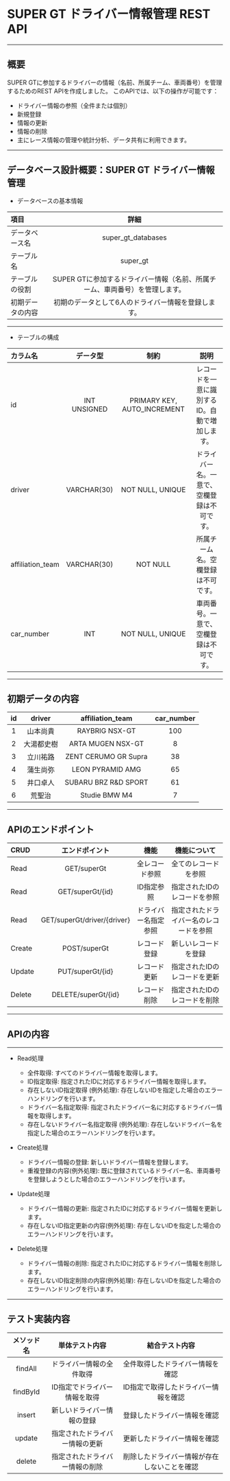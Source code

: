 # SUPER GT ドライバー情報管理 REST API

***

## 概要

SUPER GTに参加するドライバーの情報（名前、所属チーム、車両番号）を管理するためのREST APIを作成しました。
このAPIでは、以下の操作が可能です：

- ドライバー情報の参照（全件または個別）
- 新規登録
- 情報の更新
- 情報の削除
- 主にレース情報の管理や統計分析、データ共有に利用できます。

***

## データベース設計概要：SUPER GT ドライバー情報管理

- データベースの基本情報

| 項目       |                     詳細                     |
|:---------|:------------------------------------------:|
| データベース名  |             super_gt_databases             |
| テーブル名    |                  super_gt                  |
| テーブルの役割  | SUPER GTに参加するドライバー情報（名前、所属チーム、車両番号）を管理します。 |
| 初期データの内容 |         初期のデータとして6人のドライバー情報を登録します。         |

***

- テーブルの構成

| カラム名             |     データ型     |             制約              |            説明            |
|:-----------------|:------------:|:---------------------------:|:------------------------:|
| id               | INT UNSIGNED | PRIMARY KEY, AUTO_INCREMENT | レコードを一意に識別するID。自動で増加します。 |
| driver           | VARCHAR(30)  |      NOT NULL, UNIQUE       |  ドライバー名。一意で、空欄登録は不可です。   |
| affiliation_team | VARCHAR(30)  |          NOT NULL           |    所属チーム名。空欄登録は不可です。     |
| car_number       |     INT      |      NOT NULL, UNIQUE       |   車両番号。一意で、空欄登録は不可です。    |

***

## 初期データの内容

| id | driver |   affiliation_team   | car_number |
|:--:|:------:|:--------------------:|:----------:|
| 1  |  山本尚貴  |    RAYBRIG NSX-GT    |    100     |
| 2  | 大湯都史樹  |  ARTA MUGEN NSX-GT   |     8      |
| 3  |  立川祐路  | ZENT CERUMO GR Supra |     38     |
| 4  |  蒲生尚弥  |   LEON PYRAMID AMG   |     65     |
| 5  |  井口卓人  | SUBARU BRZ R&D SPORT |     61     |
| 6  |  荒聖治   |    Studie BMW M4     |     7      |

***

## APIのエンドポイント

| CRUD   |           エンドポイント           |     機能     |       機能について        |
|:-------|:---------------------------:|:----------:|:-------------------:|
| Read   |         GET/superGt         |  全レコード参照   |     全てのレコードを参照      |
| Read   |      GET/superGt/{id}       |   ID指定参照   |   指定されたIDのレコードを参照   |
| Read   | GET/superGt/driver/{driver} | ドライバー名指定参照 | 指定されたドライバー名のレコードを参照 |
| Create |        POST/superGt         |   レコード登録   |     新しいレコードを登録      |
| Update |      PUT/superGt/{id}       |   レコード更新   |   指定されたIDのレコードを更新   |
| Delete |     DELETE/superGt/{id}     |   レコード削除   |   指定されたIDのレコードを削除   |

***

## APIの内容

***

- Read処理
    - 全件取得: すべてのドライバー情報を取得します。
    - ID指定取得: 指定されたIDに対応するドライバー情報を取得します。
    - 存在しないID指定取得 (例外処理): 存在しないIDを指定した場合のエラーハンドリングを行います。
    - ドライバー名指定取得: 指定されたドライバー名に対応するドライバー情報を取得します。
    - 存在しないドライバー名指定取得 (例外処理): 存在しないドライバー名を指定した場合のエラーハンドリングを行います。

- Create処理
    - ドライバー情報の登録: 新しいドライバー情報を登録します。
    - 重複登録の内容(例外処理): 既に登録されているドライバー名、車両番号を登録しようとした場合のエラーハンドリングを行います。

- Update処理
    - ドライバー情報の更新: 指定されたIDに対応するドライバー情報を更新します。
    - 存在しないID指定更新の内容(例外処理): 存在しないIDを指定した場合のエラーハンドリングを行います。

- Delete処理
    - ドライバー情報の削除: 指定されたIDに対応するドライバー情報を削除します。
    - 存在しないID指定削除の内容(例外処理): 存在しないIDを指定した場合のエラーハンドリングを行います。

***

## テスト実装内容

|  メソッド名   |     単体テスト内容     |        結合テスト内容         |
|:--------:|:---------------:|:----------------------:|
| findAll  |  ドライバー情報の全件取得   |    全件取得したドライバー情報を確認    |
| findById | ID指定でドライバー情報を取得 |  ID指定で取得したドライバー情報を確認   |
|  insert  |  新しいドライバー情報の登録  |     登録したドライバー情報を確認     |
|  update  | 指定されたドライバー情報の更新 |     更新したドライバー情報を確認     |
|  delete  | 指定されたドライバー情報の削除 | 削除したドライバー情報が存在しないことを確認 |
